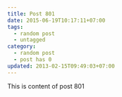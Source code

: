 ```yaml
---
title: Post 801
date: 2015-06-19T10:17:11+07:00
tags:
  - random post
  - untagged
category:
  - random post
  - post has 0
updated: 2013-02-15T09:49:03+07:00
---
```

This is content of post 801